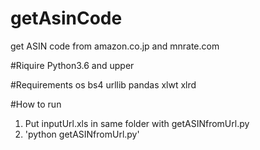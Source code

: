 # getAsinCode
get ASIN code from amazon.co.jp and mnrate.com

#Riquire 
Python3.6 and upper

#Requirements
os
bs4
urllib
pandas
xlwt
xlrd

#How to run
1. Put inputUrl.xls in same folder with getASINfromUrl.py
2. 'python getASINfromUrl.py'
